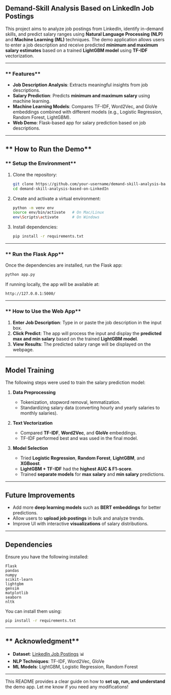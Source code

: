 ## **Demand-Skill Analysis Based on LinkedIn Job Postings**
This project aims to analyze job postings from LinkedIn, identify in-demand skills, and predict salary ranges using **Natural Language Processing (NLP)** and **Machine Learning (ML)** techniques. The demo application allows users to enter a job description and receive predicted **minimum and maximum salary estimates** based on a trained **LightGBM model** using **TF-IDF** vectorization.

---

### ** Features**
- **Job Description Analysis**: Extracts meaningful insights from job descriptions.
- **Salary Prediction**: Predicts **minimum and maximum salary** using machine learning.
- **Machine Learning Models**: Compares TF-IDF, Word2Vec, and GloVe embeddings combined with different models (e.g., Logistic Regression, Random Forest, LightGBM).
- **Web Demo**: Flask-based app for salary prediction based on job descriptions.



---

## ** How to Run the Demo**
### ** Setup the Environment**
1. Clone the repository:
   ```bash
   git clone https://github.com/your-username/demand-skill-analysis-based-on-LinkedIn.git
   cd demand-skill-analysis-based-on-LinkedIn
   ```
2. Create and activate a virtual environment:
   ```bash
   python -m venv env
   source env/bin/activate   # On Mac/Linux
   env\Scripts\activate      # On Windows
   ```

3. Install dependencies:
   ```bash
   pip install -r requirements.txt
   ```

---

### ** Run the Flask App**
Once the dependencies are installed, run the Flask app:
```bash
python app.py
```
If running locally, the app will be available at:
```
http://127.0.0.1:5000/
```

---

### ** How to Use the Web App**
1. **Enter Job Description**: Type in or paste the job description in the input box.
2. **Click Predict**: The app will process the input and display the **predicted max and min salary** based on the trained **LightGBM model**.
3. **View Results**: The predicted salary range will be displayed on the webpage.

---

## **Model Training**
The following steps were used to train the salary prediction model:

1. **Data Preprocessing**
   - Tokenization, stopword removal, lemmatization.
   - Standardizing salary data (converting hourly and yearly salaries to monthly salaries).

2. **Text Vectorization**
   - Compared **TF-IDF**, **Word2Vec**, and **GloVe** embeddings.
   - TF-IDF performed best and was used in the final model.

3. **Model Selection**
   - Tried **Logistic Regression**, **Random Forest**, **LightGBM**, and **XGBoost**.
   - **LightGBM + TF-IDF** had the **highest AUC & F1-score**.
   - Trained **separate models** for **max salary** and **min salary** predictions.

---

## **Future Improvements**
- Add more **deep learning models** such as **BERT embeddings** for better predictions.
- Allow users to **upload job postings** in bulk and analyze trends.
- Improve UI with interactive **visualizations** of salary distributions.

---

## **Dependencies**
Ensure you have the following installed:
```
Flask
pandas
numpy
scikit-learn
lightgbm
gensim
matplotlib
seaborn
nltk
```
You can install them using:
```bash
pip install -r requirements.txt
```

---

## ** Acknowledgment**
- **Dataset**: [LinkedIn Job Postings](https://www.kaggle.com/) 📊
- **NLP Techniques**: TF-IDF, Word2Vec, GloVe
- **ML Models**: LightGBM, Logistic Regression, Random Forest

---
This README provides a clear guide on how to **set up, run, and understand** the demo app. Let me know if you need any modifications! 

